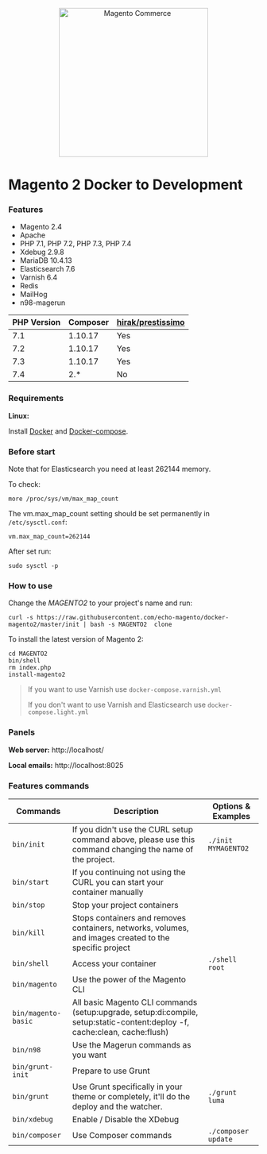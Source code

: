 <p align="center">
    <img src="https://static.magento.com/sites/all/themes/magento/logo.svg" width="300px" alt="Magento Commerce" />
</p>

#  Magento 2 Docker to Development

### Features

- Magento 2.4
- Apache
- PHP 7.1, PHP 7.2, PHP 7.3, PHP 7.4
- Xdebug 2.9.8
- MariaDB 10.4.13
- Elasticsearch 7.6
- Varnish 6.4
- Redis
- MailHog
- n98-magerun

| PHP Version  | Composer  | [hirak/prestissimo](https://github.com/hirak/prestissimo) |
|---|---|---|
|7.1|1.10.17|Yes|
|7.2|1.10.17|Yes|
|7.3|1.10.17|Yes|
|7.4|2.*|No|

### Requirements

**Linux:**

Install [Docker](https://docs.docker.com/engine/installation/linux/docker-ce/ubuntu/) and [Docker-compose](https://docs.docker.com/compose/install/#install-compose).


### Before start
Note that for Elasticsearch you need at least 262144 memory. 

To check:
```
more /proc/sys/vm/max_map_count
```

The vm.max_map_count setting should be set permanently in `/etc/sysctl.conf`:
```
vm.max_map_count=262144
```
After set run:
```
sudo sysctl -p
```


### How to use
Change the _MAGENTO2_ to your project's name and run:

```
curl -s https://raw.githubusercontent.com/echo-magento/docker-magento2/master/init | bash -s MAGENTO2  clone
```

To install the latest version of Magento 2:

```
cd MAGENTO2
bin/shell
rm index.php
install-magento2
```

> If you want to use Varnish use `docker-compose.varnish.yml`
>
> If you don't want to use Varnish and Elasticsearch use `docker-compose.light.yml`

### Panels

**Web server:** http://localhost/

**Local emails:** http://localhost:8025

### Features commands

| Commands  | Description  | Options & Examples |
|---|---|---|
| `bin/init`  | If you didn't use the CURL setup command above, please use this command changing the name of the project.  | `./init MYMAGENTO2` |
| `bin/start`  | If you continuing not using the CURL you can start your container manually  | |
| `bin/stop`  | Stop your project containers  | |
| `bin/kill`  | Stops containers and removes containers, networks, volumes, and images created to the specific project  | |
| `bin/shell`  | Access your container  | `./shell root` | |
| `bin/magento`  | Use the power of the Magento CLI  | |
| `bin/magento-basic`  | All basic Magento CLI commands (setup:upgrade, setup:di:compile, setup:static-content:deploy -f, cache:clean, cache:flush)  | |
| `bin/n98`  | Use the Magerun commands as you want | |
| `bin/grunt-init`  | Prepare to use Grunt  | |
| `bin/grunt`  | Use Grunt specifically in your theme or completely, it'll do the deploy and the watcher.  | `./grunt luma` |
| `bin/xdebug`  |  Enable / Disable the XDebug | |
| `bin/composer`  |  Use Composer commands | `./composer update` |
